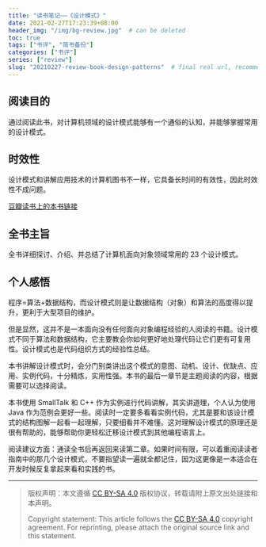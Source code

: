 ```yaml
---
title: "读书笔记——《设计模式》"
date: 2021-02-27T17:23:39+08:00
header_img: "/img/bg-review.jpg"  # can be deleted
toc: true
tags: ["书评", "简书备份"]
categories: ["书评"]
series: ["review"]
slug: "20210227-review-book-design-patterns"  # final real url, recommend: start by date, follow lower case words with hyphen splitter. E.g., `20230316-text-title`
---
```


## 阅读目的

通过阅读此书，对计算机领域的设计模式能够有一个通俗的认知，并能够掌握常用的设计模式。

## 时效性

设计模式和讲解应用技术的计算机图书不一样，它具备长时间的有效性，因此时效性不成问题。

[豆瓣读书上的本书链接](https://book.douban.com/subject/1052241/)

## 全书主旨

全书详细探讨、介绍、并总结了计算机面向对象领域常用的 23 个设计模式。

## 个人感悟

程序=算法+数据结构，而设计模式则是让数据结构（对象）和算法的高度得以提升，更利于大型项目的维护。

但是显然，这并不是一本面向没有任何面向对象编程经验的人阅读的书籍。设计模式不同于算法和数据结构，它主要教会你如何更好地处理代码让它们更有可复用性。设计模式也是代码组织方式的经验性总结。

本书讲解设计模式时，会分门别类讲出这个模式的意图、动机、设计、优缺点、应用、实例代码，十分精炼，实用性强。本书的最后一章节是主题阅读的内容，根据需要可以选择阅读。

本书使用 SmallTalk 和 C++ 作为实例进行代码讲解，其实讲道理，个人认为使用 Java 作为范例会更好一些。阅读时一定要多看看实例代码，尤其是要和该设计模式的结构图解一起看一起理解，只要细看并不难懂。这对理解设计模式的原理还是很有帮助的，能够帮助你更轻松迁移设计模式到其他编程语言上。

阅读建议方面：通读全书后再返回来读第二章。如果时间有限，可以着重阅读读者指南中的那几个设计模式，不要指望读一遍就全都记住，因为这更像是一本适合在开发时候反复拿起来看和实践的书。


---

> 版权声明：本文遵循 [CC BY-SA 4.0](https://creativecommons.org/licenses/by-sa/4.0/deed.zh) 版权协议，转载请附上原文出处链接和本声明。
>
> Copyright statement: This article follows the [CC BY-SA 4.0](https://creativecommons.org/licenses/by-sa/4.0/deed.en) copyright agreement. For reprinting, please attach the original source link and this statement.
